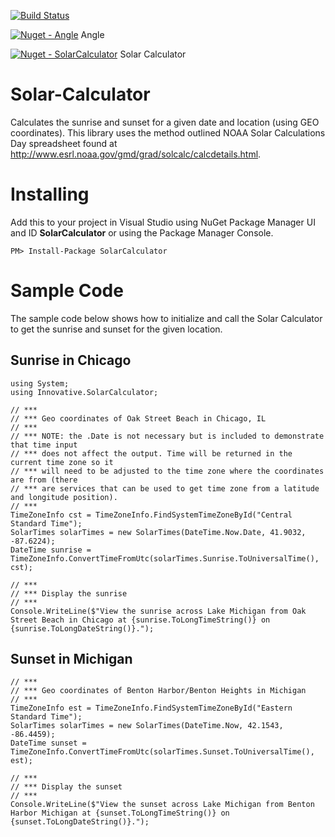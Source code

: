 [![Build Status](https://travis-ci.com/porrey/Solar-Calculator.svg?branch=master)](https://travis-ci.com/porrey/Solar-Calculator)

[![Nuget - Angle](https://img.shields.io/nuget/v/Angle)](https://www.nuget.org/packages/Angle/) Angle

[![Nuget - SolarCalculator](https://img.shields.io/nuget/v/SolarCalculator)](https://www.nuget.org/packages/SolarCalculator/) Solar Calculator

# Solar-Calculator #
Calculates the sunrise and sunset for a given date and location (using GEO coordinates). This library uses the method outlined NOAA Solar Calculations Day spreadsheet found at http://www.esrl.noaa.gov/gmd/grad/solcalc/calcdetails.html.

# Installing #
Add this to your project in Visual Studio using NuGet Package Manager UI and ID **SolarCalculator** or using the Package Manager Console.

    PM> Install-Package SolarCalculator

# Sample Code #

The sample code below shows how to initialize and call the Solar Calculator to get the sunrise and sunset for the given location.

## Sunrise in Chicago ##

    using System;
    using Innovative.SolarCalculator;
    
    // ***
    // *** Geo coordinates of Oak Street Beach in Chicago, IL
    // ***
    // *** NOTE: the .Date is not necessary but is included to demonstrate that time input 
    // *** does not affect the output. Time will be returned in the current time zone so it 
    // *** will need to be adjusted to the time zone where the coordinates are from (there 
    // *** are services that can be used to get time zone from a latitude and longitude position).
    // ***
    TimeZoneInfo cst = TimeZoneInfo.FindSystemTimeZoneById("Central Standard Time");
    SolarTimes solarTimes = new SolarTimes(DateTime.Now.Date, 41.9032, -87.6224);
    DateTime sunrise = TimeZoneInfo.ConvertTimeFromUtc(solarTimes.Sunrise.ToUniversalTime(), cst);
    
    // ***
    // *** Display the sunrise
    // ***
    Console.WriteLine($"View the sunrise across Lake Michigan from Oak Street Beach in Chicago at {sunrise.ToLongTimeString()} on {sunrise.ToLongDateString()}.");

## Sunset in Michigan ##

    // ***
    // *** Geo coordinates of Benton Harbor/Benton Heights in Michigan
    // ***
    TimeZoneInfo est = TimeZoneInfo.FindSystemTimeZoneById("Eastern Standard Time");              
    SolarTimes solarTimes = new SolarTimes(DateTime.Now, 42.1543, -86.4459);
    DateTime sunset = TimeZoneInfo.ConvertTimeFromUtc(solarTimes.Sunset.ToUniversalTime(), est);
    
    // ***
    // *** Display the sunset
    // ***
    Console.WriteLine($"View the sunset across Lake Michigan from Benton Harbor Michigan at {sunset.ToLongTimeString()} on {sunset.ToLongDateString()}.");
